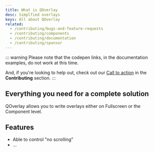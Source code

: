 ```yaml
---
title: What is QOverlay
desc: Simplfied overlays
keys: All about QOverlay
related:
  - /contributing/bugs-and-feature-requests
  - /contributing/components
  - /contributing/documentation
  - /contributing/sponsor
---
```

::: warning
Please note that the codepen links, in the documentation examples, do not work at this time.

And, if you're looking to help out, check out our [Call to action](/contributing/call-to-action) in the **Contributing** section.
:::

## Everything you need for a complete solution

QOverlay allows you to write overlays either on Fullscreen or the Component level.

## Features

- Able to control "no scrolling"
- ...
